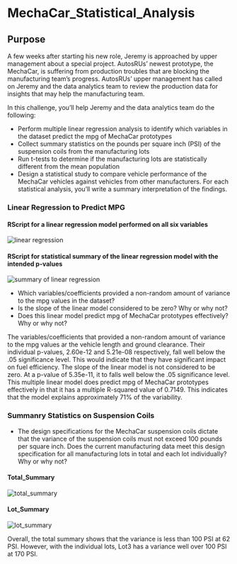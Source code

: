 # MechaCar_Statistical_Analysis

## Purpose

A few weeks after starting his new role, Jeremy is approached by upper management about a special project. AutosRUs’ newest prototype, the MechaCar, is suffering from production troubles that are blocking the manufacturing team’s progress. AutosRUs’ upper management has called on Jeremy and the data analytics team to review the production data for insights that may help the manufacturing team.

In this challenge, you’ll help Jeremy and the data analytics team do the following:

- Perform multiple linear regression analysis to identify which variables in the dataset predict the mpg of MechaCar prototypes
- Collect summary statistics on the pounds per square inch (PSI) of the suspension coils from the manufacturing lots
- Run t-tests to determine if the manufacturing lots are statistically different from the mean population
- Design a statistical study to compare vehicle performance of the MechaCar vehicles against vehicles from other manufacturers. For each statistical analysis, you’ll write a summary interpretation of the findings.

### Linear Regression to Predict MPG

#### RScript for a linear regression model performed on all six variables

![linear regression](https://user-images.githubusercontent.com/100816778/176944635-d46a229a-c026-4918-9b7d-412c52ecd0fe.png)

#### RScript for statistical summary of the linear regression model with the intended p-values

![summary of linear regression](https://user-images.githubusercontent.com/100816778/176944688-4e7a22c4-23ca-472a-bbed-14477fe5533c.png)

- Which variables/coefficients provided a non-random amount of variance to the mpg values in the dataset?
- Is the slope of the linear model considered to be zero? Why or why not?
- Does this linear model predict mpg of MechaCar prototypes effectively? Why or why not?

The variables/coefficients that provided a non-random amount of variance to the mpg values ar the vehicle length and ground clearance. Their individual p-values, 2.60e-12 and 5.21e-08 respectively, fall well below the .05 significance level. This would indicate that they have significant impact on fuel efficiency. The slope of the linear model is not considered to be zero. At a p-value of 5.35e-11, it to falls well below the .05 significance level. This multiple linear model does predict mpg of MechaCar prototypes effectively in that it has a multiple R-squared value of 0.7149. This indicates that the model explains approximately 71% of the variability.

### Summanry Statistics on Suspension Coils

- The design specifications for the MechaCar suspension coils dictate that the variance of the suspension coils must not exceed 100 pounds per square inch. Does the current manufacturing data meet this design specification for all manufacturing lots in total and each lot individually? Why or why not?

#### Total_Summary
![total_summary](https://user-images.githubusercontent.com/100816778/176962176-79fa3b3b-bfc6-41a8-8432-64d91d386597.png)
#### Lot_Summary
![lot_summary](https://user-images.githubusercontent.com/100816778/176962193-053b750e-db6e-4e5c-9dcc-9f4b76bca261.png)

Overall, the total summary shows that the variance is less than 100 PSI at 62 PSI. However, with the individual lots, Lot3 has a variance well over 100 PSI at 170 PSI.


